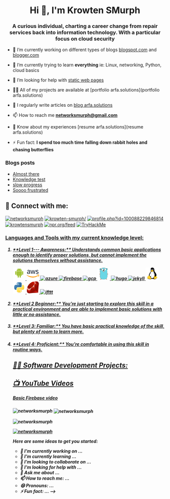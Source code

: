 <h1 align="center">Hi 👋, I'm Krowten SMurph</h1>
<h3 align="center">A curious individual, charting a career change from repair services back into information technology. With a particular focus on cloud security</h3>

- 🔭 I’m currently working on different types of blogs [blogspot.com](https://krowtensmurph.blogspot.com) and <a href="https://www.blogger.com/profile/13059792468342810162">blogger.com</a></h2>

- 🌱 I’m currently trying to learn **everything** ie: Linux, networking, Python, cloud basics

- 🤝 I’m looking for help with [static web pages](arfa.solutions)

- 👨‍💻 All of my projects are available at [portfolio arfa.solutions](portfolio arfa.solutions)

- 📝 I regularly write articles on [blog arfa.solutions](https://krowtensmurph.blogspot.com)

- 📫 How to reach me **networksmurph@gmail.com**

- 📄 Know about my experiences [resume arfa.solutions](resume arfa.solutions)

- ⚡ Fun fact: **I spend too much time falling down rabbit holes and chasing butterflies**

### Blogs posts
<!-- BLOG-POST-LIST:START -->
- [Almost there](https://krowtensmurph.blogspot.com/2023/03/almost-there.html)
- [Knowledge test](https://krowtensmurph.blogspot.com/2023/03/knowledge-test.html)
- [slow progress](https://krowtensmurph.blogspot.com/2023/03/slow-progress.html)
- [Soooo frustrated](https://krowtensmurph.blogspot.com/2023/03/850pm-soooo-frustrated-cant-get-my-head.html)
<!-- BLOG-POST-LIST:END -->

<h2> 🤳 Connect with me:</h2>
<p align="left">
<a href="https://twitter.com/networksmurph" target="blank"><img align="center" src="https://raw.githubusercontent.com/rahuldkjain/github-profile-readme-generator/master/src/images/icons/Social/twitter.svg" alt="networksmurph" height="30" width="40" /></a>
<a href="https://linkedin.com/in/krowten-smurph/" target="blank"><img align="center" src="https://raw.githubusercontent.com/rahuldkjain/github-profile-readme-generator/master/src/images/icons/Social/linked-in-alt.svg" alt="krowten-smurph/" height="30" width="40" /></a>
<a href="https://fb.com/profile.php?id=100088229846814" target="blank"><img align="center" src="https://raw.githubusercontent.com/rahuldkjain/github-profile-readme-generator/master/src/images/icons/Social/facebook.svg" alt="profile.php?id=100088229846814" height="30" width="40" /></a>
<a href="https://www.youtube.com/c/krowtensmurph" target="blank"><img align="center" src="https://raw.githubusercontent.com/rahuldkjain/github-profile-readme-generator/master/src/images/icons/Social/youtube.svg" alt="krowtensmurph" height="30" width="40" /></a>
<a href="/npr.org/feed" target="blank"><img align="center" src="https://raw.githubusercontent.com/rahuldkjain/github-profile-readme-generator/master/src/images/icons/Social/rss.svg" alt="npr.org/feed" height="30" width="40" /></a>
<a href="https://tryhackme.com/p/networksmurph" target="blank"><img align="center"src="https://tryhackme-badges.s3.amazonaws.com/networksmurph.png" alt="TryHackMe">
</p>

<h3 align="left">Languages and Tools with my current knowledge level:</h3>
<h5 </h5><ol>
  <li>**Level 1--- Awareness:** 
Understands common basic applications enough to identify proper solutions, but cannot implement the solutions themselves without assistance.</li>
<p align="left"> <a href="https://developer.android.com" target="_blank" rel="noreferrer"> <img src="https://raw.githubusercontent.com/devicons/devicon/master/icons/android/android-original-wordmark.svg" alt="android" width="40" height="40"/> </a> <a href="https://aws.amazon.com" target="_blank" rel="noreferrer"> <img src="https://raw.githubusercontent.com/devicons/devicon/master/icons/amazonwebservices/amazonwebservices-original-wordmark.svg" alt="aws" width="40" height="40"/> </a> <a href="https://azure.microsoft.com/en-in/" target="_blank" rel="noreferrer"> <img src="https://www.vectorlogo.zone/logos/microsoft_azure/microsoft_azure-icon.svg" alt="azure" width="40" height="40"/> </a> <a href="https://firebase.google.com/" target="_blank" rel="noreferrer"> <img src="https://www.vectorlogo.zone/logos/firebase/firebase-icon.svg" alt="firebase" width="40" height="40"/> </a> <a href="https://cloud.google.com" target="_blank" rel="noreferrer"> <img src="https://www.vectorlogo.zone/logos/google_cloud/google_cloud-icon.svg" alt="gcp" width="40" height="40"/> </a> <a href="https://golang.org" target="_blank" rel="noreferrer"> <img src="https://raw.githubusercontent.com/devicons/devicon/master/icons/go/go-original.svg" alt="go" width="40" height="40"/> </a> <a href="https://gohugo.io/" target="_blank" rel="noreferrer"> <img src="https://api.iconify.design/logos-hugo.svg" alt="hugo" width="40" height="40"/> </a> </a> <a href="https://jekyllrb.com/" target="_blank" rel="noreferrer"> <img src="https://www.vectorlogo.zone/logos/jekyllrb/jekyllrb-icon.svg" alt="jekyll" width="40" height="40"/> </a> <a href="https://www.linux.org/" target="_blank" rel="noreferrer"> <img src="https://raw.githubusercontent.com/devicons/devicon/master/icons/linux/linux-original.svg" alt="linux" width="40" height="40"/> </a> <a href="https://www.python.org" target="_blank" rel="noreferrer"> <img src="https://raw.githubusercontent.com/devicons/devicon/master/icons/python/python-original.svg" alt="python" width="40" height="40"/> </a> <a href="https://www.ruby-lang.org/en/" target="_blank" rel="noreferrer"><img src="https://raw.githubusercontent.com/devicons/devicon/master/icons/ruby/ruby-original.svg" alt="ruby" width="40" height="40"/> </a><a href="https://ifttt.com/" target="_blank" rel="noreferrer"><img src="https://www.vectorlogo.zone/logos/ifttt/ifttt-ar21.svg" alt="ifttt" width="45" height="45"/> 
<h5 </h5><li>**Level 2 Beginner:**
You’re just starting to explore this skill in a practical environment and are able to implement basic solutions with little or no assistance.</li>
  
  <h5 </h5><li>**Level 3: Familiar:** 
  You have basic practical knowledge of the skill, but plenty of room to learn more.</li>
  <h5 </h5><li>**Level 4: Proficient:**
  You’re comfortable in using this skill in routine ways.</li>
  
  
  <h2>👨‍💻 Software Development Projects:</h2>


<h2>📺 YouTube Videos</h2>
<a href="https://ytube.io/3bpH">Basic Firebase video</a></h2>

<p><img align="left" src="https://github-readme-stats.vercel.app/api/top-langs?username=networksmurph&show_icons=true&locale=en&layout=compact" alt="networksmurph" /></p>

<p>&nbsp;<img align="center" src="https://github-readme-stats.vercel.app/api?username=networksmurph&show_icons=true&locale=en" alt="networksmurph" /></p>

<p><img align="center" src="https://github-readme-streak-stats.herokuapp.com/?user=networksmurph&" alt="networksmurph" /></p>
<p align="left"> <a href="https://github.com/ryo-ma/github-profile-trophy"><img src="https://github-profile-trophy.vercel.app/?username=networksmurph" alt="networksmurph" /></a> </p>

Here are some ideas to get you started:

- 🔭 I’m currently working on ...
- 🌱 I’m currently learning ...
- 👯 I’m looking to collaborate on ...
- 🤔 I’m looking for help with ...
- 💬 Ask me about ...
- 📫 How to reach me: ...
- 😄 Pronouns: ...
- ⚡ Fun fact: ...
-->
